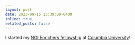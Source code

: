```yaml
---
layout: post
date: 2023-09-15 13:39:00-0400
inline: true
related_posts: false
---
```


I started my [NGI Enrichers fellowship](https://enrichers.ngi.eu) at [Columbia University](https://wimnet.ee.columbia.edu)!